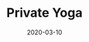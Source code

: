 ---
layout: default
title: Private Yoga
modal-id: 3
date: 2020-03-10
img: private_yoga_icon.png
alt: image-alt
# project-date: March 2020
# client: Start Bootstrap
# category: Web Development
description: It's possible to let go, let go of stress, let go tension, let go of fear. <br/> Surrender to the present moment and allow yourself to enjoy your life as it unfolds right infront of you, right here, right now... What other moment is there? <br> Learn to shift yourself into a state of blissful relaxation and enjoy the ride. Enjoy the ride and enjoy your life! <br/> <br/>Private yoga lessons are for 1 - 3 people. Please inquire for larger groups. </br></br> Currently, all of my yoga classes are currently being taught as live interactive lessons online, including 1-on-1 sessions.


---